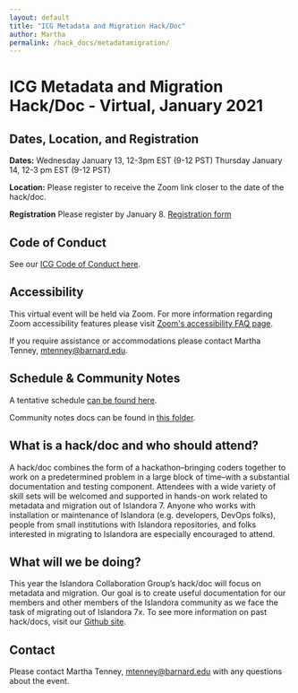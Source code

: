 ```yaml
---
layout: default
title: "ICG Metadata and Migration Hack/Doc" 
author: Martha
permalink: /hack_docs/metadatamigration/
---
```



# ICG Metadata and Migration Hack/Doc - Virtual, January 2021 

## Dates, Location, and Registration
**Dates:** 
Wednesday January 13, 12-3pm EST (9-12 PST)
Thursday January 14, 12-3 pm EST (9-12 PST)

**Location:** 
Please register to receive the Zoom link closer to the date of the hack/doc.

**Registration**
Please register by January 8. [Registration form](https://docs.google.com/forms/d/e/1FAIpQLSfOXNoGJOcy1SE6QQiKG2iqDnpVhu8By_OGHGn5l6R0somspQ/viewform)

## Code of Conduct
See our [ICG Code of Conduct here](https://github.com/Islandora-Collaboration-Group/icg_information/blob/master/code-of-conduct.md).

## Accessibility
This virtual event will be held via Zoom. For more information regarding Zoom accessibility features please visit [Zoom's accessibility FAQ page](https://zoom.us/accessibility/faq).

If you require assistance or accommodations please contact Martha Tenney, <mtenney@barnard.edu>. 

## Schedule & Community Notes
A tentative schedule [can be found here](https://docs.google.com/document/d/1heqxrDg2VpMuly5I1vW2WozupD5NkqpkAc4qSnb4Hzc/edit).

Community notes docs can be found in [this folder](https://drive.google.com/drive/folders/1c92PEqwHRATRpuPvN4tl95c5MIDQ402i). 

## What is a hack/doc and who should attend?
A hack/doc combines the form of a hackathon–bringing coders together to work on a predetermined problem in a large block of time–with a substantial documentation and testing component. Attendees with a wide variety of skill sets will be welcomed and supported in hands-on work related to metadata and migration out of Islandora 7. Anyone who works with installation or maintenance of Islandora (e.g. developers, DevOps folks), people from small institutions with Islandora repositories, and folks interested in migrating to Islandora are especially encouraged to attend.
 
## What will we be doing?
This year the Islandora Collaboration Group’s hack/doc will focus on metadata and migration. Our goal is to create useful documentation for our members and other members of the Islandora community as we face the task of migrating out of Islandora 7x. To see more information on past hack/docs, visit our [Github site](https://islandora-collaboration-group.github.io/icg_information/hack_docs/).

## Contact
Please contact Martha Tenney, <mtenney@barnard.edu> with any questions about the event.
